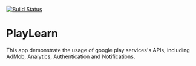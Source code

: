 [![Build Status](https://travis-ci.org/largepuma/PlayLearn.svg?branch=master)](https://travis-ci.org/largepuma/PlayLearn)

# PlayLearn
This app demonstrate the usage of google play services's APIs, including AdMob, Analytics, Authentication and Notifications.
